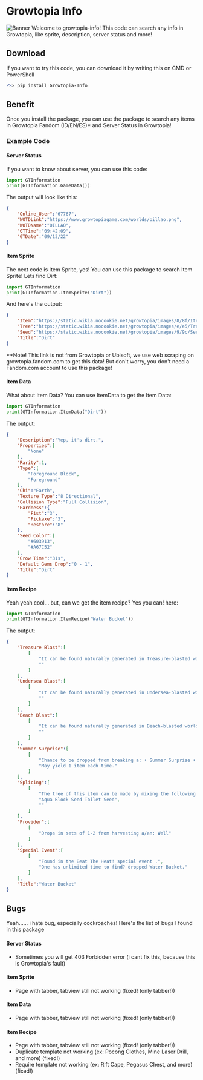 # Growtopia Info
![Banner](https://user-images.githubusercontent.com/111344809/189955249-85b71512-574e-47a3-8288-b0d4bc38d693.png)
Welcome to growtopia-info! This code can search any info in Growtopia, like sprite, description, server status and more!

## Download
If you want to try this code, you can download it by writing this on CMD or PowerShell
```powershell
PS> pip install Growtopia-Info
```

## Benefit
Once you install the package, you can use the package to search any items in Growtopia Fandom (ID/EN/ES)* and Server Status in Growtopia!

### Example Code
#### Server Status
If you want to know about server, you can use this code:
```python
import GTInformation
print(GTInformation.GameData())
```

The output will look like this:
```json
{
    "Online_User":"67767",
    "WOTDLink":"https://www.growtopiagame.com/worlds/oillao.png",
    "WOTDName":"OILLAO",
    "GTTime":"09:42:09",
    "GTDate":"09/13/22"
}
```

#### Item Sprite
The next code is Item Sprite, yes! You can use this package to search Item Sprite! Lets find Dirt:
```python
import GTInformation
print(GTInformation.ItemSprite("Dirt"))
```

And here's the output:
```json
{
    "Item":"https://static.wikia.nocookie.net/growtopia/images/8/8f/ItemSprites.png/revision/latest/window-crop/width/32/x-offset/32/y-offset/1152/window-width/32/window-height/32?format=webp&fill=cb-20220909151519",
    "Tree":"https://static.wikia.nocookie.net/growtopia/images/e/e5/TreeSprites.png/revision/latest/window-crop/width/32/x-offset/32/y-offset/1152/window-width/32/window-height/32?format=webp&fill=cb-20220909151522",
    "Seed":"https://static.wikia.nocookie.net/growtopia/images/9/9c/SeedSprites.png/revision/latest/window-crop/width/16/x-offset/16/y-offset/576/window-width/16/window-height/16?format=webp&fill=cb-20220909151520",
    "Title":"Dirt"
}
```

**Note! This link is not from Growtopia or Ubisoft, we use web scraping on growtopia.fandom.com to get this data! But don't worry, you don't need a Fandom.com account to use this package!

#### Item Data
What about Item Data? You can use ItemData to get the Item Data:
```python
import GTInformation
print(GTInformation.ItemData("Dirt"))
```

The output:
```json
{
    "Description":"Yep, it's dirt.",
    "Properties":[
        "None"
    ],
    "Rarity":1,
    "Type":[
        "Foreground Block",
        "Foreground"
    ],
    "Chi":"Earth",
    "Texture Type":"8 Directional",
    "Collision Type":"Full Collision",
    "Hardness":{
        "Fist":"3",
        "Pickaxe":"3",
        "Restore":"8"
    },
    "Seed Color":[
        "#603913",
        "#A67C52"
    ],
    "Grow Time":"31s",
    "Default Gems Drop":"0 - 1",
    "Title":"Dirt"
}
```

#### Item Recipe
Yeah yeah cool... but, can we get the item recipe? Yes you can! here:
```python
import GTInformation
print(GTInformation.ItemRecipe("Water Bucket"))
```

The output:
```json
{
    "Treasure Blast":[
        [
            "It can be found naturally generated in Treasure-blasted worlds.",
            ""
        ]
    ],
    "Undersea Blast":[
        [
            "It can be found naturally generated in Undersea-blasted worlds.",
            ""
        ]
    ],
    "Beach Blast":[
        [
            "It can be found naturally generated in Beach-blasted worlds.",
            ""
        ]
    ],
    "Summer Surprise":[
        [
            "Chance to be dropped from breaking a: • Summer Surprise • Treasure Chest naturally-generated in a beach-blasted world",
            "May yield 1 item each time."
        ]
    ],
    "Splicing":[
        [
            "The tree of this item can be made by mixing the following seeds:",
            "Aqua Block Seed Toilet Seed",
            ""
        ]
    ],
    "Provider":[
        [
            "Drops in sets of 1-2 from harvesting a/an: Well"
        ]
    ],
    "Special Event":[
        [
            "Found in the Beat The Heat! special event .",
            "One has unlimited time to find? dropped Water Bucket."
        ]
    ],
    "Title":"Water Bucket"
}
```

## Bugs
Yeah...... i hate bug, especially cockroaches! Here's the list of bugs I found in this package

#### Server Status
* Sometimes you will get 403 Forbidden error (i cant fix this, because this is Growtopia's fault)

#### Item Sprite
* Page with tabber, tabview still not working (fixed! (only tabber!))

#### Item Data
* Page with tabber, tabview still not working (fixed! (only tabber!))

#### Item Recipe
* Page with tabber, tabview still not working (fixed! (only tabber!))
* Duplicate template not working (ex: Pocong Clothes, Mine Laser Drill, and more) (fixed!)
* Require template not working (ex: Rift Cape, Pegasus Chest, and more) (fixed!)
